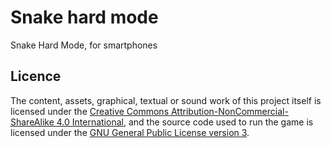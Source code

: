 # Snake hard mode
Snake Hard Mode, for smartphones

## Licence
The content, assets, graphical, textual or sound work of this project itself is licensed under the [Creative Commons Attribution-NonCommercial-ShareAlike 4.0 International](https://creativecommons.org/licenses/by-nc-sa/4.0/), and the source code used to run the game is licensed under the [GNU General Public License version 3](https://opensource.org/licenses/GPL-3.0).
